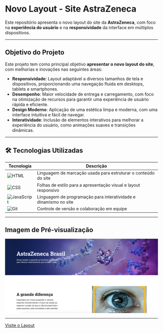 # Novo Layout - Site AstraZeneca

Este repositório apresenta o novo layout do site da **AstraZeneca**, com foco na **experiência do usuário** e na **responsividade** da interface em múltiplos dispositivos.

---

## Objetivo do Projeto

Este projeto tem como principal objetivo **apresentar o novo layout do site**, com melhorias e inovações nas seguintes áreas:

- **Responsividade**: Layout adaptável a diversos tamanhos de tela e dispositivos, proporcionando uma navegação fluida em desktops, tablets e smartphones.
- **Desempenho**: Maior velocidade de entrega e carregamento, com foco na otimização de recursos para garantir uma experiência de usuário rápida e eficiente.
- **Design Moderno**: Aplicação de uma estética limpa e moderna, com uma interface intuitiva e fácil de navegar.
- **Interatividade**: Inclusão de elementos interativos para melhorar a experiência do usuário, como animações suaves e transições dinâmicas.

---

## 🛠️ Tecnologias Utilizadas

| Tecnologia | Descrição |
|------------|-----------|
| <img src="https://cdn-icons-png.flaticon.com/512/15466/15466163.png" alt="HTML" width="40" />  | Linguagem de marcação usada para estruturar o conteúdo do site |
| <img src="https://cdn-icons-png.flaticon.com/512/5968/5968292.png" alt="CSS" width="40" />  | Folhas de estilo para a apresentação visual e layout responsivo |
| <img src="https://cdn-icons-png.flaticon.com/512/732/732190.png" alt="JavaScript" width="40" />  | Linguagem de programação para interatividade e dinamismo no site |
| <img src="https://cdn-icons-png.flaticon.com/512/174/174854.png" alt="Git" width="40" />  | Controle de versão e colaboração em equipe |

--- 

## Imagem de Pré-visualização

<img src="/home.png" alt="Preview do Layout AstraZeneca" width="600" />

---

[Visite o Layout](#)
